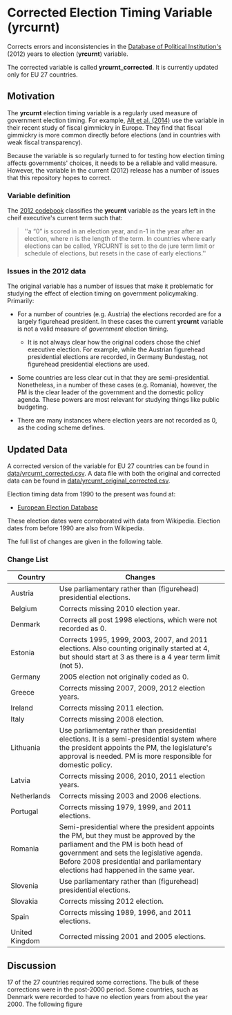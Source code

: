 Corrected Election Timing Variable (yrcurnt)
=================

Corrects errors and inconsistencies in the
[Database of Political Institution's](http://go.worldbank.org/2EAGGLRZ40) (2012)
years to election (**yrcurnt**) variable.

The corrected variable is called **yrcurnt_corrected**. It is currently updated
only for EU 27 countries.

## Motivation

The **yrcurnt** election timing variable is a regularly used measure of government
election timing. For example, [Alt et al. (2014)](http://dx.doi.org/10.1017/S0007123414000064)
use the variable in their recent study of fiscal gimmickry in Europe. They find
that fiscal gimmickry is more common directly before elections (and in countries
with weak fiscal transparency).

Because the variable is so regularly turned to for testing how election timing affects
governments' choices, it needs to be a reliable and valid measure. However, the
variable in the current (2012) release has a number of issues that this repository
hopes to correct.

### Variable definition

The
[2012 codebook](http://siteresources.worldbank.org/INTRES/Resources/469232-1107449512766/DPI2012_Codebook2.pdf) classifies the **yrcurnt** variable as the years left in the cheif
executive's current term such that:

> ''a “0” is scored in an election year, and n-1 in the year after an election, where n is the length of the term. In countries where early elections can be called, YRCURNT is set to the de jure term limit or schedule of elections, but resets in the case of early elections.''

### Issues in the 2012 data

The original variable has a number of issues that make it problematic for studying
the effect of election timing on government policymaking. Primarily:

- For a number of countries (e.g. Austria) the elections recorded are for a largely
figurehead president. In these cases the current **yrcurnt** variable is not
a valid measure of *government* election timing.

    + It is not always clear how the original coders chose the chief executive
    election. For example, while the Austrian figurehead presidential elections
    are recorded, in Germany Bundestag, not figurehead presidential elections
    are used.

- Some countries are less clear cut in that they are semi-presidential. Nonetheless,
in a number of these cases (e.g. Romania), however, the PM is the clear leader of the government
and the domestic policy agenda. These powers are most relevant for studying things
like public budgeting.

- There are many instances where election years are not recorded as 0, as the
coding scheme defines.  

## Updated Data

A corrected version of the variable for EU 27 countries can be found in
[data/yrcurnt_corrected.csv](data/yrcurnt_corrected.csv). A data file with both
the original and corrected data can be found in [data/yrcurnt_original_corrected.csv](data/yrcurnt_original_corrected.csv).

Election timing data from 1990 to the present was found at:

- [European Election Database](http://www.nsd.uib.no/european_election_database/)

These election dates were corroborated with data from Wikipedia. Election dates from
before 1990 are also from Wikipedia.

The full list of changes are given in the following table.

### Change List

| Country | Changes                                                            |
| ------- | ------------------------------------------------------------------ |
| Austria | Use parliamentary rather than (figurehead) presidential elections. |
| Belgium | Corrects missing 2010 election year.                               |
| Denmark | Corrects all post 1998 elections, which were not recorded as 0.    |
| Estonia | Corrects 1995, 1999, 2003, 2007, and 2011 elections. Also counting originally started at 4, but should start at 3 as there is a 4 year term limit (not 5). |
| Germany | 2005 election not originally coded as 0.                           |
| Greece  | Corrects missing 2007, 2009, 2012 election years.                  |
| Ireland | Corrects missing 2011 election.                                    |
| Italy   | Corrects missing 2008 election.                                    |
| Lithuania | Use parliamentary rather than presidential elections. It is a semi-presidential system where the president appoints the PM, the legislature's approval is needed. PM is more responsible for domestic policy. |
| Latvia  | Corrects missing 2006, 2010, 2011 election years.                  |
| Netherlands | Corrects missing 2003 and 2006 elections.                      |
| Portugal | Corrects missing 1979, 1999, and 2011 elections.                  |
| Romania | Semi-presidential where the president appoints the PM, but they must be approved by the parliament and the PM is both head of government and sets the legislative agenda. Before 2008 presidential and parliamentary elections had happened in the same year. |
| Slovenia | Use parliamentary rather than (figurehead) presidential elections.|
| Slovakia | Corrects missing 2012 election.                                   |
| Spain   | Corrects missing 1989, 1996, and 2011 elections.                   |
| United Kingdom | Corrected missing 2001 and 2005 elections.                  |

## Discussion

17 of the 27 countries required some corrections. The bulk of these corrections
were in the post-2000 period. Some countries, such as Denmark were recorded to have
no election years from about the year 2000. The following figure 
